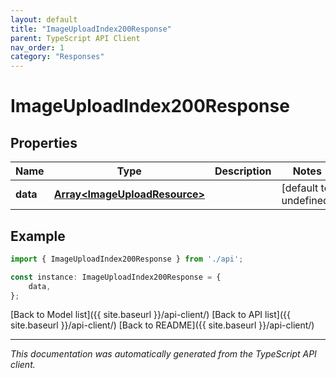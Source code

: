 ```yaml
---
layout: default
title: "ImageUploadIndex200Response"
parent: TypeScript API Client
nav_order: 1
category: "Responses"
---
```


# ImageUploadIndex200Response


## Properties

Name | Type | Description | Notes
------------ | ------------- | ------------- | -------------
**data** | [**Array&lt;ImageUploadResource&gt;**](ImageUploadResource.md) |  | [default to undefined]

## Example

```typescript
import { ImageUploadIndex200Response } from './api';

const instance: ImageUploadIndex200Response = {
    data,
};
```

[Back to Model list]({{ site.baseurl }}/api-client/) [Back to API list]({{ site.baseurl }}/api-client/) [Back to README]({{ site.baseurl }}/api-client/)


---

*This documentation was automatically generated from the TypeScript API client.*
